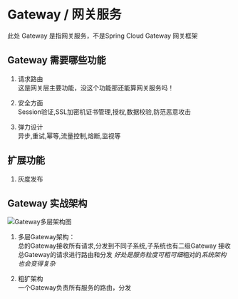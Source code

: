 # Gateway / 网关服务

此处 Gateway 是指网关服务，不是Spring Cloud Gateway 网关框架

## Gateway 需要哪些功能

1. 请求路由  
这是网关层主要功能，没这个功能那还能算网关服务吗！

2. 安全方面  
Session验证,SSL加密机证书管理,授权,数据校验,防范恶意攻击

3. 弹力设计  
异步,重试,幂等,流量控制,熔断,监视等

## 扩展功能

1. 灰度发布  

## Gateway 实战架构

![Gateway多层架构图](https://user-gold-cdn.xitu.io/2019/11/19/16e830f19c6ce65d?w=864&h=449&f=png&s=146646)

1. 多层Gateway架构：  
总的Gateway接收所有请求,分发到不同子系统,子系统也有二级Gateway 接收总Gateway的请求进行路由和分发 *好处是服务粒度可粗可细*相对的*系统架构也会变得复杂*

2. 粗犷架构  
一个Gateway负责所有服务的路由，分发
